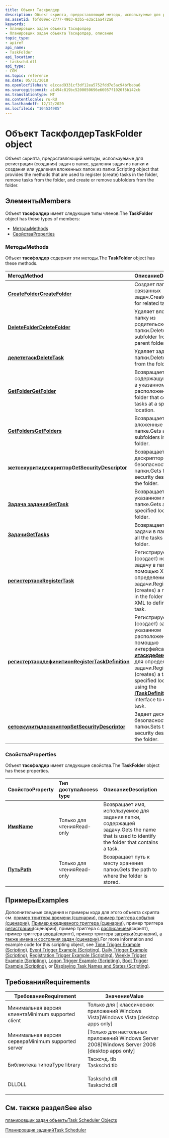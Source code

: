 ```yaml
---
title: Объект Таскфолдер
description: Объект скрипта, предоставляющий методы, используемые для регистрации (создания) задач в папке, удаления задач из папки и создания или удаления вложенных папок из папки.
ms.assetid: f6fd09ec-2777-4903-83b5-e3ac1aa472a0
keywords:
- планировщик задач объекта Таскфолдер
- Планировщик задач объекта Таскфолдер, описание
topic_type:
- apiref
api_name:
- TaskFolder
api_location:
- taskschd.dll
api_type:
- COM
ms.topic: reference
ms.date: 05/31/2018
ms.openlocfilehash: e1ccad9331cf3df12ea5752fdd7e5ac94bfbeba6
ms.sourcegitcommit: a1494c819bc5200050696e66057f1020f5b142cb
ms.translationtype: MT
ms.contentlocale: ru-RU
ms.lasthandoff: 12/12/2020
ms.locfileid: "104534985"
---
```

# <a name="taskfolder-object"></a><span data-ttu-id="177d9-105">Объект Таскфолдер</span><span class="sxs-lookup"><span data-stu-id="177d9-105">TaskFolder object</span></span>

<span data-ttu-id="177d9-106">Объект скрипта, предоставляющий методы, используемые для регистрации (создания) задач в папке, удаления задач из папки и создания или удаления вложенных папок из папки.</span><span class="sxs-lookup"><span data-stu-id="177d9-106">Scripting object that provides the methods that are used to register (create) tasks in the folder, remove tasks from the folder, and create or remove subfolders from the folder.</span></span>

## <a name="members"></a><span data-ttu-id="177d9-107">Элементы</span><span class="sxs-lookup"><span data-stu-id="177d9-107">Members</span></span>

<span data-ttu-id="177d9-108">Объект **таскфолдер** имеет следующие типы членов:</span><span class="sxs-lookup"><span data-stu-id="177d9-108">The **TaskFolder** object has these types of members:</span></span>

-   [<span data-ttu-id="177d9-109">Методы</span><span class="sxs-lookup"><span data-stu-id="177d9-109">Methods</span></span>](#methods)
-   [<span data-ttu-id="177d9-110">Свойства</span><span class="sxs-lookup"><span data-stu-id="177d9-110">Properties</span></span>](#properties)

### <a name="methods"></a><span data-ttu-id="177d9-111">Методы</span><span class="sxs-lookup"><span data-stu-id="177d9-111">Methods</span></span>

<span data-ttu-id="177d9-112">Объект **таскфолдер** содержит эти методы.</span><span class="sxs-lookup"><span data-stu-id="177d9-112">The **TaskFolder** object has these methods.</span></span>



| <span data-ttu-id="177d9-113">Метод</span><span class="sxs-lookup"><span data-stu-id="177d9-113">Method</span></span>                                                              | <span data-ttu-id="177d9-114">Описание</span><span class="sxs-lookup"><span data-stu-id="177d9-114">Description</span></span>                                                                                                                                    |
|:--------------------------------------------------------------------|:-----------------------------------------------------------------------------------------------------------------------------------------------|
| [<span data-ttu-id="177d9-115">**CreateFolder**</span><span class="sxs-lookup"><span data-stu-id="177d9-115">**CreateFolder**</span></span>](taskfolder-createfolder.md)                     | <span data-ttu-id="177d9-116">Создает папку для связанных задач.</span><span class="sxs-lookup"><span data-stu-id="177d9-116">Creates a folder for related tasks.</span></span><br/>                                                                                                 |
| [<span data-ttu-id="177d9-117">**DeleteFolder**</span><span class="sxs-lookup"><span data-stu-id="177d9-117">**DeleteFolder**</span></span>](taskfolder-deletefolder.md)                     | <span data-ttu-id="177d9-118">Удаляет вложенную папку из родительской папки.</span><span class="sxs-lookup"><span data-stu-id="177d9-118">Deletes a subfolder from the parent folder.</span></span><br/>                                                                                         |
| [<span data-ttu-id="177d9-119">**делететаск**</span><span class="sxs-lookup"><span data-stu-id="177d9-119">**DeleteTask**</span></span>](taskfolder-deletetask.md)                         | <span data-ttu-id="177d9-120">Удаляет задачу из папки.</span><span class="sxs-lookup"><span data-stu-id="177d9-120">Deletes a task from the folder.</span></span><br/>                                                                                                     |
| [<span data-ttu-id="177d9-121">**GetFolder**</span><span class="sxs-lookup"><span data-stu-id="177d9-121">**GetFolder**</span></span>](taskfolder-getfolder.md)                           | <span data-ttu-id="177d9-122">Возвращает папку, содержащую задачи в указанном расположении.</span><span class="sxs-lookup"><span data-stu-id="177d9-122">Gets a folder that contains tasks at a specified location.</span></span><br/>                                                                          |
| [<span data-ttu-id="177d9-123">**GetFolders**</span><span class="sxs-lookup"><span data-stu-id="177d9-123">**GetFolders**</span></span>](taskfolder-getfolders.md)                         | <span data-ttu-id="177d9-124">Возвращает все вложенные папки в папке.</span><span class="sxs-lookup"><span data-stu-id="177d9-124">Gets all the subfolders in the folder.</span></span><br/>                                                                                              |
| [<span data-ttu-id="177d9-125">**жетсекуритидескриптор**</span><span class="sxs-lookup"><span data-stu-id="177d9-125">**GetSecurityDescriptor**</span></span>](taskfolder-getsecuritydescriptor.md)   | <span data-ttu-id="177d9-126">Возвращает дескриптор безопасности для папки.</span><span class="sxs-lookup"><span data-stu-id="177d9-126">Gets the security descriptor for the folder.</span></span><br/>                                                                                        |
| [<span data-ttu-id="177d9-127">**Задача задания**</span><span class="sxs-lookup"><span data-stu-id="177d9-127">**GetTask**</span></span>](taskfolder-gettask.md)                               | <span data-ttu-id="177d9-128">Возвращает задачу в указанном месте в папке.</span><span class="sxs-lookup"><span data-stu-id="177d9-128">Gets a task at a specified location in a folder.</span></span><br/>                                                                                    |
| [<span data-ttu-id="177d9-129">**Задачи**</span><span class="sxs-lookup"><span data-stu-id="177d9-129">**GetTasks**</span></span>](taskfolder-gettasks.md)                             | <span data-ttu-id="177d9-130">Возвращает все задачи в папке.</span><span class="sxs-lookup"><span data-stu-id="177d9-130">Gets all the tasks in the folder.</span></span><br/>                                                                                                   |
| [<span data-ttu-id="177d9-131">**регистертаск**</span><span class="sxs-lookup"><span data-stu-id="177d9-131">**RegisterTask**</span></span>](taskfolder-registertask.md)                     | <span data-ttu-id="177d9-132">Регистрирует (создает) новую задачу в папке с помощью XML для определения задачи.</span><span class="sxs-lookup"><span data-stu-id="177d9-132">Registers (creates) a new task in the folder using XML to define the task.</span></span><br/>                                                          |
| [<span data-ttu-id="177d9-133">**регистертаскдефинитион**</span><span class="sxs-lookup"><span data-stu-id="177d9-133">**RegisterTaskDefinition**</span></span>](taskfolder-registertaskdefinition.md) | <span data-ttu-id="177d9-134">Регистрирует (создает) задачу в указанном расположении с помощью интерфейса [**итаскдефинитион**](/windows/desktop/api/taskschd/nn-taskschd-itaskdefinition) для определения задачи.</span><span class="sxs-lookup"><span data-stu-id="177d9-134">Registers (creates) a task in a specified location using the [**ITaskDefinition**](/windows/desktop/api/taskschd/nn-taskschd-itaskdefinition) interface to define a task.</span></span><br/> |
| [<span data-ttu-id="177d9-135">**сетсекуритидескриптор**</span><span class="sxs-lookup"><span data-stu-id="177d9-135">**SetSecurityDescriptor**</span></span>](taskfolder-setsecuritydescriptor.md)   | <span data-ttu-id="177d9-136">Задает дескриптор безопасности для папки.</span><span class="sxs-lookup"><span data-stu-id="177d9-136">Sets the security descriptor for the folder.</span></span><br/>                                                                                        |



 

### <a name="properties"></a><span data-ttu-id="177d9-137">Свойства</span><span class="sxs-lookup"><span data-stu-id="177d9-137">Properties</span></span>

<span data-ttu-id="177d9-138">Объект **таскфолдер** имеет следующие свойства.</span><span class="sxs-lookup"><span data-stu-id="177d9-138">The **TaskFolder** object has these properties.</span></span>



| <span data-ttu-id="177d9-139">Свойство</span><span class="sxs-lookup"><span data-stu-id="177d9-139">Property</span></span>                                   | <span data-ttu-id="177d9-140">Тип доступа</span><span class="sxs-lookup"><span data-stu-id="177d9-140">Access type</span></span>          | <span data-ttu-id="177d9-141">Описание</span><span class="sxs-lookup"><span data-stu-id="177d9-141">Description</span></span>                                                                        |
|:-------------------------------------------|:---------------------|:-----------------------------------------------------------------------------------|
| [<span data-ttu-id="177d9-142">**Имя**</span><span class="sxs-lookup"><span data-stu-id="177d9-142">**Name**</span></span>](taskfolder-name.md)<br/> | <span data-ttu-id="177d9-143">Только для чтения</span><span class="sxs-lookup"><span data-stu-id="177d9-143">Read-only</span></span><br/> | <span data-ttu-id="177d9-144">Возвращает имя, используемое для задания папки, содержащей задачу.</span><span class="sxs-lookup"><span data-stu-id="177d9-144">Gets the name that is used to identify the folder that contains a task.</span></span><br/> |
| [<span data-ttu-id="177d9-145">**Путь**</span><span class="sxs-lookup"><span data-stu-id="177d9-145">**Path**</span></span>](taskfolder-path.md)<br/> | <span data-ttu-id="177d9-146">Только для чтения</span><span class="sxs-lookup"><span data-stu-id="177d9-146">Read-only</span></span><br/> | <span data-ttu-id="177d9-147">Возвращает путь к месту хранения папки.</span><span class="sxs-lookup"><span data-stu-id="177d9-147">Gets the path to where the folder is stored.</span></span><br/>                            |



 

## <a name="examples"></a><span data-ttu-id="177d9-148">Примеры</span><span class="sxs-lookup"><span data-stu-id="177d9-148">Examples</span></span>

<span data-ttu-id="177d9-149">Дополнительные сведения и примеры кода для этого объекта скрипта см. [пример триггера времени (сценарии)](time-trigger-example--scripting-.md), [пример триггера события (сценарии)](https://www.bing.com/search?q=Event+Trigger+Example+(Scripting)), [Пример ежедневного триггера (сценарии](daily-trigger-example--scripting-.md)), пример триггера [регистрации](registration-trigger-example--scripting-.md)(сценарии), пример триггера с [расписанием](weekly-trigger-example--scripting-.md)(скрипт), пример триггера [входа](logon-trigger-example--scripting-.md)(скрипт), пример триггера [загрузки](boot-trigger-example--scripting-.md)(сценарии), [а также имена и состояния задач (сценарии)](displaying-task-names-and-state--scripting-.md).</span><span class="sxs-lookup"><span data-stu-id="177d9-149">For more information and example code for this scripting object, see [Time Trigger Example (Scripting)](time-trigger-example--scripting-.md), [Event Trigger Example (Scripting)](https://www.bing.com/search?q=Event+Trigger+Example+(Scripting)), [Daily Trigger Example (Scripting)](daily-trigger-example--scripting-.md), [Registration Trigger Example (Scripting)](registration-trigger-example--scripting-.md), [Weekly Trigger Example (Scripting)](weekly-trigger-example--scripting-.md), [Logon Trigger Example (Scripting)](logon-trigger-example--scripting-.md), [Boot Trigger Example (Scripting)](boot-trigger-example--scripting-.md), or [Displaying Task Names and States (Scripting)](displaying-task-names-and-state--scripting-.md).</span></span>

## <a name="requirements"></a><span data-ttu-id="177d9-150">Требования</span><span class="sxs-lookup"><span data-stu-id="177d9-150">Requirements</span></span>



| <span data-ttu-id="177d9-151">Требование</span><span class="sxs-lookup"><span data-stu-id="177d9-151">Requirement</span></span> | <span data-ttu-id="177d9-152">Значение</span><span class="sxs-lookup"><span data-stu-id="177d9-152">Value</span></span> |
|-------------------------------------|-----------------------------------------------------------------------------------------|
| <span data-ttu-id="177d9-153">Минимальная версия клиента</span><span class="sxs-lookup"><span data-stu-id="177d9-153">Minimum supported client</span></span><br/> | <span data-ttu-id="177d9-154">Только для \[ классических приложений Windows Vista\]</span><span class="sxs-lookup"><span data-stu-id="177d9-154">Windows Vista \[desktop apps only\]</span></span><br/>                                          |
| <span data-ttu-id="177d9-155">Минимальная версия сервера</span><span class="sxs-lookup"><span data-stu-id="177d9-155">Minimum supported server</span></span><br/> | <span data-ttu-id="177d9-156">\[Только для настольных приложений Windows Server 2008\]</span><span class="sxs-lookup"><span data-stu-id="177d9-156">Windows Server 2008 \[desktop apps only\]</span></span><br/>                                    |
| <span data-ttu-id="177d9-157">Библиотека типов</span><span class="sxs-lookup"><span data-stu-id="177d9-157">Type library</span></span><br/>             | <dl> <span data-ttu-id="177d9-158"><dt>Тасксчд. tlb</dt></span><span class="sxs-lookup"><span data-stu-id="177d9-158"><dt>Taskschd.tlb</dt></span></span> </dl> |
| <span data-ttu-id="177d9-159">DLL</span><span class="sxs-lookup"><span data-stu-id="177d9-159">DLL</span></span><br/>                      | <dl> <span data-ttu-id="177d9-160"><dt>Taskschd.dll</dt></span><span class="sxs-lookup"><span data-stu-id="177d9-160"><dt>Taskschd.dll</dt></span></span> </dl> |



## <a name="see-also"></a><span data-ttu-id="177d9-161">См. также раздел</span><span class="sxs-lookup"><span data-stu-id="177d9-161">See also</span></span>

<dl> <dt>

[<span data-ttu-id="177d9-162">планировщик задач объекты</span><span class="sxs-lookup"><span data-stu-id="177d9-162">Task Scheduler Objects</span></span>](task-scheduler-objects.md)
</dt> <dt>

[<span data-ttu-id="177d9-163">Планировщик заданий</span><span class="sxs-lookup"><span data-stu-id="177d9-163">Task Scheduler</span></span>](task-scheduler-start-page.md)
</dt> </dl>

 

 





